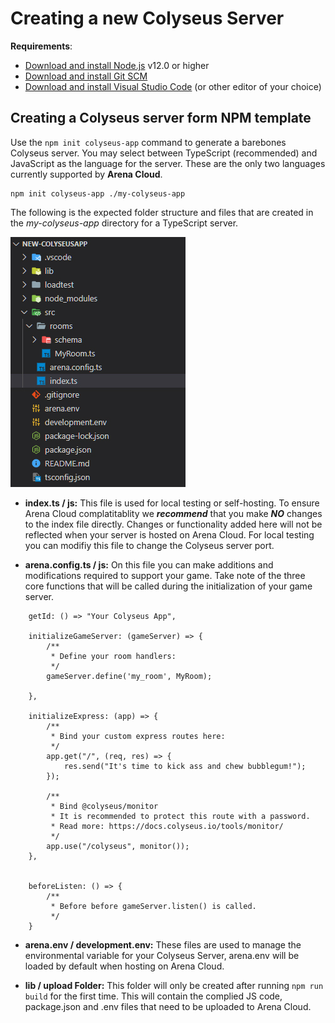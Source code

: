 # Creating a new Colyseus Server

**Requirements**:

- [Download and install Node.js](https://nodejs.org/) v12.0 or higher
- [Download and install Git SCM](https://git-scm.com/downloads)
- [Download and install Visual Studio Code](https://code.visualstudio.com/) (or other editor of your choice)

## Creating a Colyseus server form NPM template

Use the `npm init colyseus-app` command to generate a barebones Colyseus server. You may select between TypeScript (recommended) and JavaScript as the language for the server. These are the only two languages currently supported by **Arena Cloud**.

```
npm init colyseus-app ./my-colyseus-app
```

The following is the expected folder structure and files that are created in the *my-colyseus-app* directory for a TypeScript server.

![NPM Code](../../images/new-arena-server-code.jpg)

- **index.ts / js:** This file is used for local testing or self-hosting. To ensure Arena Cloud complatitablity we ***recommend*** that you make ***NO*** changes to the index file directly. Changes or functionality added here will not be reflected when your server is hosted on Arena Cloud. For local testing you can modifiy this file to change the Colyseus server port.

- **arena.config.ts / js:** On this file you can make additions and modifications required to support your game. Take note of the three core functions that will be called during the initialization of your game server. 

```
    getId: () => "Your Colyseus App",

    initializeGameServer: (gameServer) => {
        /**
         * Define your room handlers:
         */
        gameServer.define('my_room', MyRoom);

    },

    initializeExpress: (app) => {
        /**
         * Bind your custom express routes here:
         */
        app.get("/", (req, res) => {
            res.send("It's time to kick ass and chew bubblegum!");
        });

        /**
         * Bind @colyseus/monitor
         * It is recommended to protect this route with a password.
         * Read more: https://docs.colyseus.io/tools/monitor/
         */
        app.use("/colyseus", monitor());
    },


    beforeListen: () => {
        /**
         * Before before gameServer.listen() is called.
         */
    }
```

- **arena.env / development.env:** These files are used to manage the environmental variable for your Colyseus Server, arena.env will be loaded by default when hosting on Arena Cloud.

- **lib / upload Folder:** This folder will only be created after running ```npm run build``` for the first time. This will contain the complied JS code, package.json and .env files that need to be uploaded to Arena Cloud.